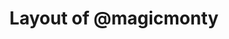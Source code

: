 ---
layout: layouts/keymapdb_entry.njk
OS: []
keymapAuthor: magicmonty
firmware: QMK
hasHomeRowMods: False
hasLetterOnThumb: False
hasVerticalCombos: False
keymapImage: http://i.imgur.com/eEwjLEj.png
imageDate: idk
keyCount: 66
keyboard: Clueboard 66%
baseLayouts: ["QWERTY"]
languages: ['English']
layerCount: 7
title: "Layout of @magicmonty"
isSplit: False
stagger: row
summary: 
keymapUrl: https://github.com/magicmonty/qmk_firmware/tree/master/keyboards/clueboard/66/keymaps/magicmonty
writeup: https://github.com/magicmonty/qmk_firmware/tree/master/keyboards/clueboard/66/keymaps/magicmonty/readme.md
---